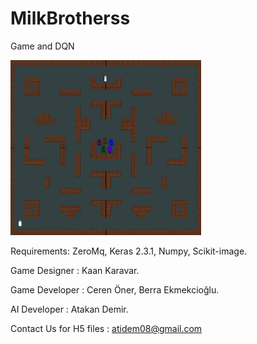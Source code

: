 # MilkBrotherss
 Game and DQN
 
<img src="https://github.com/atidem/MilkBrotherss/blob/master/main.png" alt="alt text" width="305" height="280">


Requirements:
ZeroMq, 
Keras 2.3.1, 
Numpy, 
Scikit-image.

Game Designer : Kaan Karavar.

Game Developer : Ceren Öner, Berra Ekmekcioğlu.

AI Developer : Atakan Demir.

Contact Us for H5 files : atidem08@gmail.com 
